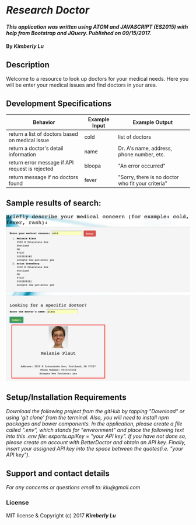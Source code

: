 # _Research Doctor_
####  _This application was written using ATOM and JAVASCRIPT (ES2015) with help from Bootstrap and JQuery.  Published on 09/15/2017._
#### By _**Kimberly Lu**_

## Description
Welcome to a resource to look up doctors for your medical needs. Here you will be enter your medical issues and find doctors in your area.

## Development Specifications
| Behavior      | Example Input         | Example Output        |
| ------------- | ------------- | ------------- |
| return a list of doctors based on medical issue | cold |   list of doctors     |
| return a doctor's detail information | name  | Dr. A's name, address, phone number, etc.|
| return error message if API request is rejected| bloopa | "An error occurred"|
| return message if no doctors found | fever | "Sorry, there is no doctor who fit your criteria" |
## Sample results of search:
![Screenshot](https://github.com/kchamp45/DoctorFinder/blob/master/images/Screen%20Shot%202017-09-18%20at%206.53.55%20PM.png)

## Setup/Installation Requirements
_Download the following project from the gitHub by tapping "Download" or using 'git clone' from the terminal.  Also, you will need to install npm packages and bower components. In the application, please create a file called ".env", which stands for "environment" and place the following text into this .env file: exports.apiKey = "your API key". If you have not done so, please create an account with BetterDoctor and obtain an API key. Finally, insert your assigned API key into the space between the quotes(i.e. "your API key")._

## Support and contact details
_For any concerns or questions email to: klu@gmail.com_

### License
MIT license & Copyright (c) 2017 **_Kimberly Lu_**
